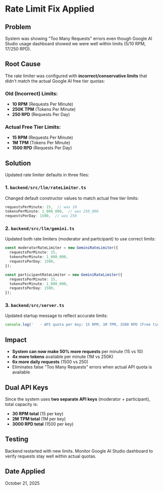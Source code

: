 # Rate Limit Fix Applied

## Problem
System was showing "Too Many Requests" errors even though Google AI Studio usage dashboard showed we were well within limits (5/10 RPM, 17/250 RPD).

## Root Cause
The rate limiter was configured with **incorrect/conservative limits** that didn't match the actual Google AI free tier quotas:

### Old (Incorrect) Limits:
- **10 RPM** (Requests Per Minute)
- **250K TPM** (Tokens Per Minute)  
- **250 RPD** (Requests Per Day)

### Actual Free Tier Limits:
- **15 RPM** (Requests Per Minute)
- **1M TPM** (Tokens Per Minute)
- **1500 RPD** (Requests Per Day)

## Solution
Updated rate limiter defaults in three files:

### 1. `backend/src/llm/rateLimiter.ts`
Changed default constructor values to match actual free tier limits:
```typescript
requestsPerMinute: 15,  // was 10
tokensPerMinute: 1_000_000,  // was 250_000
requestsPerDay: 1500,  // was 250
```

### 2. `backend/src/llm/gemini.ts`
Updated both rate limiters (moderator and participant) to use correct limits:
```typescript
const moderatorRateLimiter = new GeminiRateLimiter({
  requestsPerMinute: 15,
  tokensPerMinute: 1_000_000,
  requestsPerDay: 1500,
});

const participantRateLimiter = new GeminiRateLimiter({
  requestsPerMinute: 15,
  tokensPerMinute: 1_000_000,
  requestsPerDay: 1500,
});
```

### 3. `backend/src/server.ts`
Updated startup message to reflect accurate limits:
```typescript
console.log('   - API quota per key: 15 RPM, 1M TPM, 1500 RPD (Free tier)');
```

## Impact
- **System can now make 50% more requests** per minute (15 vs 10)
- **4x more tokens** available per minute (1M vs 250K)
- **6x more daily requests** (1500 vs 250)
- Eliminates false "Too Many Requests" errors when actual API quota is available

## Dual API Keys
Since the system uses **two separate API keys** (moderator + participant), total capacity is:
- **30 RPM total** (15 per key)
- **2M TPM total** (1M per key)
- **3000 RPD total** (1500 per key)

## Testing
Backend restarted with new limits. Monitor Google AI Studio dashboard to verify requests stay well within actual quotas.

## Date Applied
October 21, 2025
